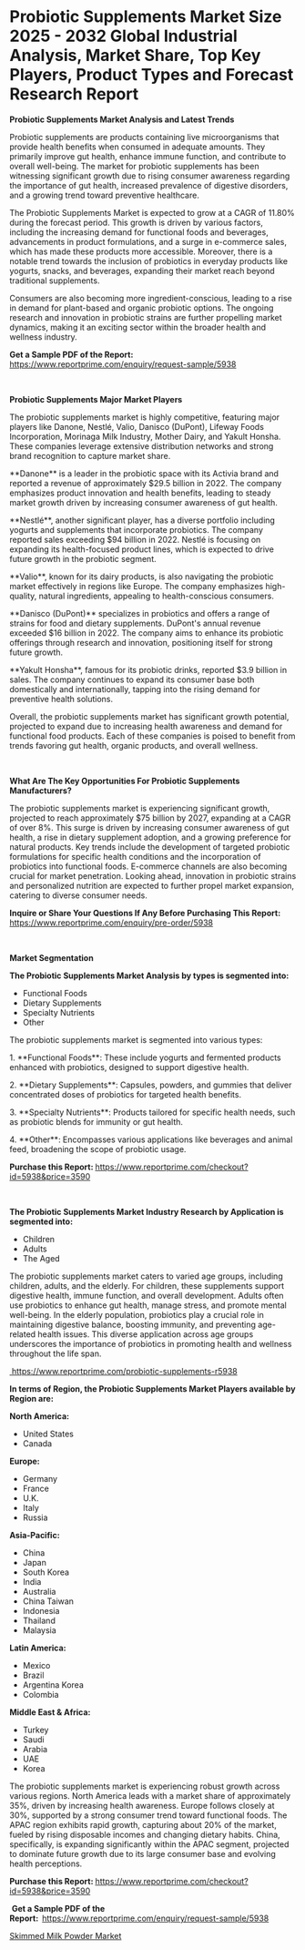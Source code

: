 <p><h1>Probiotic Supplements Market Size 2025 - 2032 Global Industrial Analysis, Market Share, Top Key Players, Product Types and Forecast Research Report</h1></p><p><strong>Probiotic Supplements Market Analysis and Latest Trends</strong></p>
<p><p>Probiotic supplements are products containing live microorganisms that provide health benefits when consumed in adequate amounts. They primarily improve gut health, enhance immune function, and contribute to overall well-being. The market for probiotic supplements has been witnessing significant growth due to rising consumer awareness regarding the importance of gut health, increased prevalence of digestive disorders, and a growing trend toward preventive healthcare.</p><p>The Probiotic Supplements Market is expected to grow at a CAGR of 11.80% during the forecast period. This growth is driven by various factors, including the increasing demand for functional foods and beverages, advancements in product formulations, and a surge in e-commerce sales, which has made these products more accessible. Moreover, there is a notable trend towards the inclusion of probiotics in everyday products like yogurts, snacks, and beverages, expanding their market reach beyond traditional supplements.</p><p>Consumers are also becoming more ingredient-conscious, leading to a rise in demand for plant-based and organic probiotic options. The ongoing research and innovation in probiotic strains are further propelling market dynamics, making it an exciting sector within the broader health and wellness industry.</p></p>
<p><strong>Get a Sample PDF of the Report:&nbsp;</strong> <a href="https://www.reportprime.com/enquiry/request-sample/5938?utm_campaign=3205&utm_medium=2&utm_source=Github&utm_content=ia&utm_term=19032025&utm_id=probiotic-supplements">https://www.reportprime.com/enquiry/request-sample/5938</a></p>
<p>&nbsp;</p>
<p><strong>Probiotic Supplements Major Market Players</strong></p>
<p><p>The probiotic supplements market is highly competitive, featuring major players like Danone, Nestlé, Valio, Danisco (DuPont), Lifeway Foods Incorporation, Morinaga Milk Industry, Mother Dairy, and Yakult Honsha. These companies leverage extensive distribution networks and strong brand recognition to capture market share.</p><p>**Danone** is a leader in the probiotic space with its Activia brand and reported a revenue of approximately $29.5 billion in 2022. The company emphasizes product innovation and health benefits, leading to steady market growth driven by increasing consumer awareness of gut health.</p><p>**Nestlé**, another significant player, has a diverse portfolio including yogurts and supplements that incorporate probiotics. The company reported sales exceeding $94 billion in 2022. Nestlé is focusing on expanding its health-focused product lines, which is expected to drive future growth in the probiotic segment.</p><p>**Valio**, known for its dairy products, is also navigating the probiotic market effectively in regions like Europe. The company emphasizes high-quality, natural ingredients, appealing to health-conscious consumers.</p><p>**Danisco (DuPont)** specializes in probiotics and offers a range of strains for food and dietary supplements. DuPont's annual revenue exceeded $16 billion in 2022. The company aims to enhance its probiotic offerings through research and innovation, positioning itself for strong future growth.</p><p>**Yakult Honsha**, famous for its probiotic drinks, reported $3.9 billion in sales. The company continues to expand its consumer base both domestically and internationally, tapping into the rising demand for preventive health solutions.</p><p>Overall, the probiotic supplements market has significant growth potential, projected to expand due to increasing health awareness and demand for functional food products. Each of these companies is poised to benefit from trends favoring gut health, organic products, and overall wellness.</p></p>
<p>&nbsp;</p>
<p><strong>What Are The Key Opportunities For Probiotic Supplements Manufacturers?</strong></p>
<p><p>The probiotic supplements market is experiencing significant growth, projected to reach approximately $75 billion by 2027, expanding at a CAGR of over 8%. This surge is driven by increasing consumer awareness of gut health, a rise in dietary supplement adoption, and a growing preference for natural products. Key trends include the development of targeted probiotic formulations for specific health conditions and the incorporation of probiotics into functional foods. E-commerce channels are also becoming crucial for market penetration. Looking ahead, innovation in probiotic strains and personalized nutrition are expected to further propel market expansion, catering to diverse consumer needs.</p></p>
<p><strong>Inquire or Share Your Questions If Any Before Purchasing This Report:</strong> <a href="https://www.reportprime.com/enquiry/pre-order/5938?utm_campaign=3205&utm_medium=2&utm_source=Github&utm_content=ia&utm_term=19032025&utm_id=probiotic-supplements">https://www.reportprime.com/enquiry/pre-order/5938</a></p>
<p>&nbsp;</p>
<p><strong>Market Segmentation</strong></p>
<p><strong>The Probiotic Supplements Market Analysis by types is segmented into:</strong></p>
<p><ul><li>Functional Foods</li><li>Dietary Supplements</li><li>Specialty Nutrients</li><li>Other</li></ul></p>
<p><p>The probiotic supplements market is segmented into various types: </p><p>1. **Functional Foods**: These include yogurts and fermented products enhanced with probiotics, designed to support digestive health.</p><p>  </p><p>2. **Dietary Supplements**: Capsules, powders, and gummies that deliver concentrated doses of probiotics for targeted health benefits.</p><p>  </p><p>3. **Specialty Nutrients**: Products tailored for specific health needs, such as probiotic blends for immunity or gut health.</p><p>4. **Other**: Encompasses various applications like beverages and animal feed, broadening the scope of probiotic usage.</p></p>
<p><strong>Purchase this Report:&nbsp;</strong><a href="https://www.reportprime.com/checkout?id=5938&price=3590&utm_campaign=3205&utm_medium=2&utm_source=Github&utm_content=ia&utm_term=19032025&utm_id=probiotic-supplements">https://www.reportprime.com/checkout?id=5938&price=3590</a></p>
<p>&nbsp;</p>
<p><strong>The Probiotic Supplements Market Industry Research by Application is segmented into:</strong></p>
<p><ul><li>Children</li><li>Adults</li><li>The Aged</li></ul></p>
<p><p>The probiotic supplements market caters to varied age groups, including children, adults, and the elderly. For children, these supplements support digestive health, immune function, and overall development. Adults often use probiotics to enhance gut health, manage stress, and promote mental well-being. In the elderly population, probiotics play a crucial role in maintaining digestive balance, boosting immunity, and preventing age-related health issues. This diverse application across age groups underscores the importance of probiotics in promoting health and wellness throughout the life span.</p></p>
<p><a href="https://www.reportprime.com/probiotic-supplements-r5938?utm_campaign=3205&utm_medium=2&utm_source=Github&utm_content=ia&utm_term=19032025&utm_id=probiotic-supplements">&nbsp;https://www.reportprime.com/probiotic-supplements-r5938</a></p>
<p><strong>In terms of Region, the Probiotic Supplements Market Players available by Region are:</strong></p>
<p>
    <p> <strong> North America: </strong>
        <ul>
            <li>United States</li>
            <li>Canada</li>
        </ul>
        </p> 
    <p> <strong> Europe: </strong>
        <ul>
            <li>Germany</li>
            <li>France</li>
            <li>U.K.</li>
            <li>Italy</li>
            <li>Russia</li>
        </ul>
        </p> 
    <p> <strong> Asia-Pacific: </strong>
        <ul>
            <li>China</li>
            <li>Japan</li>
            <li>South Korea</li>
            <li>India</li>
            <li>Australia</li>
            <li>China Taiwan</li>
            <li>Indonesia</li>
            <li>Thailand</li>
            <li>Malaysia</li>
        </ul>
        </p> 
    <p> <strong> Latin America: </strong>
        <ul>
            <li>Mexico</li>
            <li>Brazil</li>
            <li>Argentina Korea</li>
            <li>Colombia</li>
        </ul>
        </p> 
    <p> <strong> Middle East & Africa: </strong>
        <ul>
            <li>Turkey</li>
            <li>Saudi</li>
            <li>Arabia</li>
            <li>UAE</li>
            <li>Korea</li>
        </ul>
    </p>
    </p>
<p><p>The probiotic supplements market is experiencing robust growth across various regions. North America leads with a market share of approximately 35%, driven by increasing health awareness. Europe follows closely at 30%, supported by a strong consumer trend toward functional foods. The APAC region exhibits rapid growth, capturing about 20% of the market, fueled by rising disposable incomes and changing dietary habits. China, specifically, is expanding significantly within the APAC segment, projected to dominate future growth due to its large consumer base and evolving health perceptions.</p></p>
<p><strong>Purchase this Report: </strong><a href="https://www.reportprime.com/checkout?id=5938&price=3590&utm_campaign=3205&utm_medium=2&utm_source=Github&utm_content=ia&utm_term=19032025&utm_id=probiotic-supplements">https://www.reportprime.com/checkout?id=5938&price=3590</a></p>
<p>&nbsp;<strong>Get a Sample PDF of the Report:&nbsp;&nbsp;</strong><a href="https://www.reportprime.com/enquiry/request-sample/5938?utm_campaign=3205&utm_medium=2&utm_source=Github&utm_content=ia&utm_term=19032025&utm_id=probiotic-supplements">https://www.reportprime.com/enquiry/request-sample/5938</a></p>
<p><strong></strong></p>
<p><p><a href="https://github.com/elodielamto06/Market-Research-Report-List-1/blob/main/skimmed-milk-powder-market.md?utm_campaign=3205&utm_medium=2&utm_source=Github&utm_content=ia&utm_term=19032025&utm_id=probiotic-supplements">Skimmed Milk Powder Market</a></p></p>